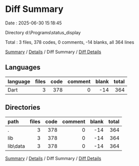 # Diff Summary

Date : 2025-06-30 15:18:45

Directory d:\\Programs\\status_display

Total : 3 files,  378 codes, 0 comments, -14 blanks, all 364 lines

[Summary](results.md) / [Details](details.md) / Diff Summary / [Diff Details](diff-details.md)

## Languages
| language | files | code | comment | blank | total |
| :--- | ---: | ---: | ---: | ---: | ---: |
| Dart | 3 | 378 | 0 | -14 | 364 |

## Directories
| path | files | code | comment | blank | total |
| :--- | ---: | ---: | ---: | ---: | ---: |
| . | 3 | 378 | 0 | -14 | 364 |
| lib | 3 | 378 | 0 | -14 | 364 |
| lib\\data | 3 | 378 | 0 | -14 | 364 |

[Summary](results.md) / [Details](details.md) / Diff Summary / [Diff Details](diff-details.md)